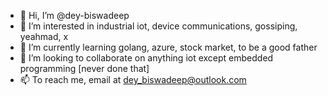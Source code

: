 - 👋 Hi, I’m @dey-biswadeep
- 👀 I’m interested in industrial iot, device communications, gossiping, yeahmad, x 
- 🌱 I’m currently learning golang, azure, stock market, to be a good father
- 💞️ I’m looking to collaborate on anything iot except embedded programming [never done that]
- 📫 To reach me, email at dey_biswadeep@outlook.com

<!---
dey-biswadeep/dey-biswadeep is a ✨ special ✨ repository because its `README.md` (this file) appears on your GitHub profile.
You can click the Preview link to take a look at your changes.
--->
